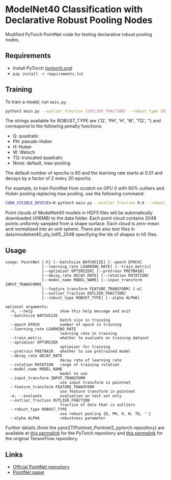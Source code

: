 # ModelNet40 Classification with Declarative Robust Pooling Nodes

Modified PyTorch PointNet code for testing declarative robust pooling nodes.

## Requirements

- Install PyTorch ([pytorch.org](http://pytorch.org))
- `pip install -r requirements.txt`

## Training

To train a model, run `main.py`:

```bash
python3 main.py --outlier_fraction [OUTLIER_FRACTION] --robust_type [ROBUST_TYPE] --alpha [ALPHA]
```

The strings available for ROBUST_TYPE are {'Q', 'PH', 'H', 'W', 'TQ', ''} and correspond to the following penalty functions:
- Q: quadratic
- PH: pseudo-Huber
- H: Huber
- W: Welsch
- TQ: truncated quadratic
- None: default, max-pooling

The default number of epochs is 60 and the learning rate starts at 0.01 and decays by a factor of 2 every 20 epochs.

For example, to train PointNet from scratch on GPU 0 with 60% outliers and Huber pooling replacing max pooling, use the following command:

```bash
CUDA_VISIBLE_DEVICES=0 python3 main.py --outlier_fraction 0.6 --robust_type 'H' --alpha 1.0
```

Point clouds of ModelNet40 models in HDF5 files will be automatically downloaded (416MB) to the data folder. Each point cloud contains 2048 points uniformly sampled from a shape surface. Each cloud is zero-mean and normalized into an unit sphere. There are also text files in data/modelnet40_ply_hdf5_2048 specifying the ids of shapes in h5 files.

## Usage

```
usage: PointNet [-h] [--batchsize BATCHSIZE] [--epoch EPOCH]
                [--learning_rate LEARNING_RATE] [--train_metric]
                [--optimizer OPTIMIZER] [--pretrain PRETRAIN]
                [--decay_rate DECAY_RATE] [--rotation ROTATION]
                [--model_name MODEL_NAME] [--input_transform INPUT_TRANSFORM]
                [--feature_transform FEATURE_TRANSFORM] [-e]
                [--outlier_fraction OUTLIER_FRACTION]
                [--robust_type ROBUST_TYPE] [--alpha ALPHA]

optional arguments:
  -h, --help            show this help message and exit
  --batchsize BATCHSIZE
                        batch size in training
  --epoch EPOCH         number of epoch in training
  --learning_rate LEARNING_RATE
                        learning rate in training
  --train_metric        whether to evaluate on training dataset
  --optimizer OPTIMIZER
                        optimizer for training
  --pretrain PRETRAIN   whether to use pretrained model
  --decay_rate DECAY_RATE
                        decay rate of learning rate
  --rotation ROTATION   range of training rotation
  --model_name MODEL_NAME
                        model to use
  --input_transform INPUT_TRANSFORM
                        use input transform in pointnet
  --feature_transform FEATURE_TRANSFORM
                        use feature transform in pointnet
  -e, --evaluate        evaluation on test set only
  --outlier_fraction OUTLIER_FRACTION
                        fraction of data that is outliers
  --robust_type ROBUST_TYPE
                        use robust pooling {Q, PH, H, W, TQ, ''}
  --alpha ALPHA         robustness parameter
```

Further details (from the yanx27/Pointnet_Pointnet2_pytorch repository) are available at [this permalink](https://github.com/yanx27/Pointnet_Pointnet2_pytorch/tree/31deedb10b85ec30178df57a6389b2f326f7c970) for the PyTorch repository and 
[this permalink](https://github.com/charlesq34/pointnet/tree/539db60eb63335ae00fe0da0c8e38c791c764d2b) for the original TensorFlow repository.

## Links
- [Official PointNet repository](https://github.com/charlesq34/pointnet)
- [PointNet paper](http://openaccess.thecvf.com/content_cvpr_2017/papers/Qi_PointNet_Deep_Learning_CVPR_2017_paper.pdf)
